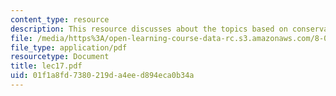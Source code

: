 ```yaml
---
content_type: resource
description: This resource discusses about the topics based on conservation of momentum.
file: /media/https%3A/open-learning-course-data-rc.s3.amazonaws.com/8-01l-physics-i-classical-mechanics-fall-2005/01f1a8fd7380219da4eed894eca0b34a_lec17.pdf
file_type: application/pdf
resourcetype: Document
title: lec17.pdf
uid: 01f1a8fd-7380-219d-a4ee-d894eca0b34a
---
```

